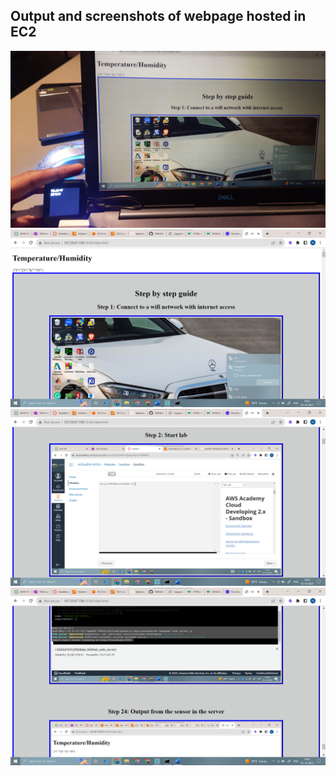 ## Output and screenshots of webpage hosted in EC2

<img src="images/image1.jpg" style="width:50% height:50%">
<img src="images/image2.png" style="width:50% height:50%">
<img src="images/image3.png" style="width:50% height:50%">
<img src="images/image4.png" style="width:50% height:50%">
